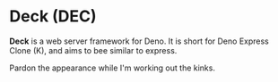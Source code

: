 # Deck (DEC)

**Deck** is a web server framework for Deno.
It is short for Deno Express Clone (K), and aims to bee similar to express.

Pardon the appearance while I'm working out the kinks.
